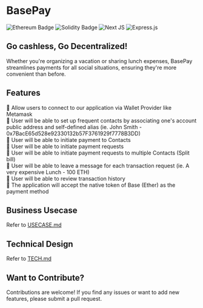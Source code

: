 # BasePay

![Ethereum Badge](https://img.shields.io/badge/Ethereum-3C3C3D?logo=ethereum&logoColor=fff&style=for-the-badge)
![Solidity Badge](https://img.shields.io/badge/Solidity-e6e6e6?style=for-the-badge&logo=solidity&logoColor=black)
![Next JS](https://img.shields.io/badge/Next-black?style=for-the-badge&logo=next.js&logoColor=white)
![Express.js](https://img.shields.io/badge/express.js-%23404d59.svg?style=for-the-badge&logo=express&logoColor=%2361DAFB)

## Go cashless, Go Decentralized!
Whether you're organizing a vacation or sharing lunch expenses, BasePay streamlines payments for all social situations, ensuring they're more convenient than before.

## Features 
🔹 Allow users to connect to our application via Wallet Provider like Metamask  
🔹 User will be able to set up frequent contacts by associating one's account public address and self-defined alias (ie. John Smith - 0x7BacE65d528e92330132b57F3761929f7778B3DD)  
🔹 User will be able to initiate payment to Contacts  
🔹 User will be able to initiate payment requests  
🔹 User will be able to initiate payment requests to multiple Contacts (Split bill)  
🔹 User will be able to leave a message for each transaction request (ie. A very expensive Lunch - 100 ETH)  
🔹 User will be able to review transaction history  
🔹 The application will accept the native token of Base (Ether) as the payment method  


## Business Usecase
Refer to [USECASE.md](https://url.com)

## Technical Design
Refer to [TECH.md](https://url.com)

## Want to Contribute? 
Contributions are welcome! If you find any issues or want to add new features, please submit a pull request.
